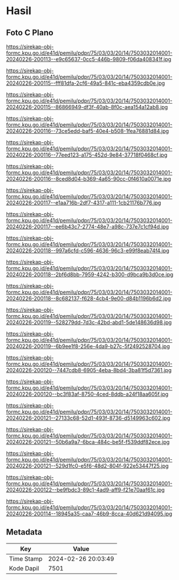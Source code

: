# Hasil

## Foto C Plano

https://sirekap-obj-formc.kpu.go.id/e41d/pemilu/pdpr/75/03/03/20/14/7503032014001-20240226-200113--e9c65637-0cc5-446b-9809-f06da408341f.jpg

https://sirekap-obj-formc.kpu.go.id/e41d/pemilu/pdpr/75/03/03/20/14/7503032014001-20240226-200115--fff81dfa-2cf6-49a5-841c-eba4359cdb0e.jpg

https://sirekap-obj-formc.kpu.go.id/e41d/pemilu/pdpr/75/03/03/20/14/7503032014001-20240226-200115--86866949-df3f-40ab-8f0c-aea154a12ab8.jpg

https://sirekap-obj-formc.kpu.go.id/e41d/pemilu/pdpr/75/03/03/20/14/7503032014001-20240226-200116--73ce5edd-baf5-40e4-b508-1fea76881d84.jpg

https://sirekap-obj-formc.kpu.go.id/e41d/pemilu/pdpr/75/03/03/20/14/7503032014001-20240226-200116--77eed123-a175-452d-9e84-37718f0468cf.jpg

https://sirekap-obj-formc.kpu.go.id/e41d/pemilu/pdpr/75/03/03/20/14/7503032014001-20240226-200116--8ced8d04-b369-4a65-90cc-0f4610a0071e.jpg

https://sirekap-obj-formc.kpu.go.id/e41d/pemilu/pdpr/75/03/03/20/14/7503032014001-20240226-200117--e1aa716b-2df7-4317-a111-1cb21176b776.jpg

https://sirekap-obj-formc.kpu.go.id/e41d/pemilu/pdpr/75/03/03/20/14/7503032014001-20240226-200117--ee6b43c7-2774-48e7-a98c-737e7c1cf94d.jpg

https://sirekap-obj-formc.kpu.go.id/e41d/pemilu/pdpr/75/03/03/20/14/7503032014001-20240226-200118--997a6cfd-c596-4636-96c3-e99f8eab74f4.jpg

https://sirekap-obj-formc.kpu.go.id/e41d/pemilu/pdpr/75/03/03/20/14/7503032014001-20240226-200118--2bf6d8bb-7959-4242-b300-d9bca9b3d0ce.jpg

https://sirekap-obj-formc.kpu.go.id/e41d/pemilu/pdpr/75/03/03/20/14/7503032014001-20240226-200118--8c682137-f628-4cb4-9e00-d84b1196b6d2.jpg

https://sirekap-obj-formc.kpu.go.id/e41d/pemilu/pdpr/75/03/03/20/14/7503032014001-20240226-200119--528279dd-7d3c-42bd-abd1-5de148636d98.jpg

https://sirekap-obj-formc.kpu.go.id/e41d/pemilu/pdpr/75/03/03/20/14/7503032014001-20240226-200119--6b9ee1f8-256e-4da9-b27c-5f2492528704.jpg

https://sirekap-obj-formc.kpu.go.id/e41d/pemilu/pdpr/75/03/03/20/14/7503032014001-20240226-200120--7447cdb8-6905-4eba-8bd4-3ba81f5d7361.jpg

https://sirekap-obj-formc.kpu.go.id/e41d/pemilu/pdpr/75/03/03/20/14/7503032014001-20240226-200120--bc3f83af-8750-4ced-8ddb-a24f18aa605f.jpg

https://sirekap-obj-formc.kpu.go.id/e41d/pemilu/pdpr/75/03/03/20/14/7503032014001-20240226-200121--27133c68-52d1-493f-8736-d5149963c602.jpg

https://sirekap-obj-formc.kpu.go.id/e41d/pemilu/pdpr/75/03/03/20/14/7503032014001-20240226-200121--50b6a9a7-6bca-484c-be5f-f539ddf82ece.jpg

https://sirekap-obj-formc.kpu.go.id/e41d/pemilu/pdpr/75/03/03/20/14/7503032014001-20240226-200121--529d1fc0-e5f6-48d2-804f-922e53447f25.jpg

https://sirekap-obj-formc.kpu.go.id/e41d/pemilu/pdpr/75/03/03/20/14/7503032014001-20240226-200122--be9fbdc3-89c1-4ad9-aff9-f21e70aaf61c.jpg

https://sirekap-obj-formc.kpu.go.id/e41d/pemilu/pdpr/75/03/03/20/14/7503032014001-20240226-200114--18945a35-caa7-46b9-8cca-40d621d94095.jpg


## Metadata

| Key        | Value               |
| ---------- | ------------------- |
| Time Stamp | 2024-02-26 20:03:49 |
| Kode Dapil | 7501                |



